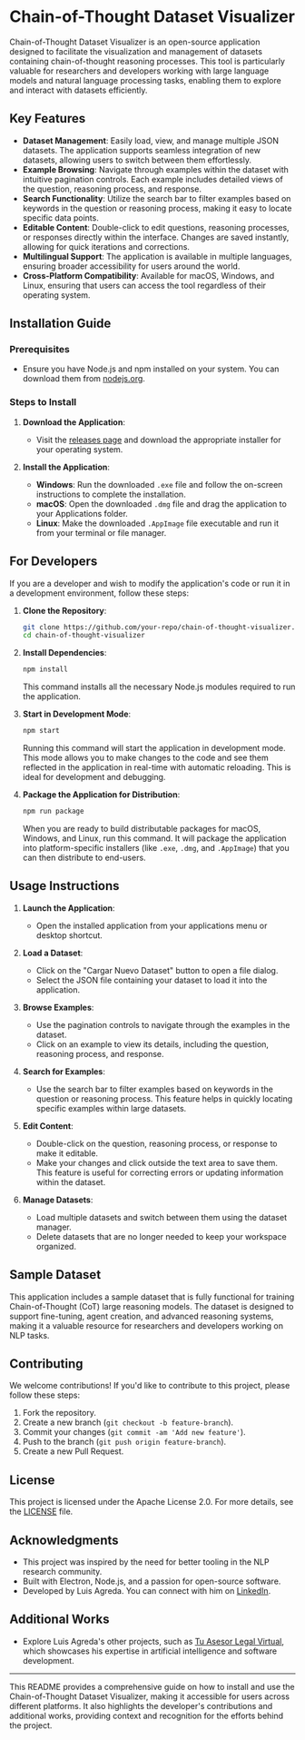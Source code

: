 # Chain-of-Thought Dataset Visualizer

Chain-of-Thought Dataset Visualizer is an open-source application designed to facilitate the visualization and management of datasets containing chain-of-thought reasoning processes. This tool is particularly valuable for researchers and developers working with large language models and natural language processing tasks, enabling them to explore and interact with datasets efficiently.

## Key Features

- **Dataset Management**: Easily load, view, and manage multiple JSON datasets. The application supports seamless integration of new datasets, allowing users to switch between them effortlessly.
- **Example Browsing**: Navigate through examples within the dataset with intuitive pagination controls. Each example includes detailed views of the question, reasoning process, and response.
- **Search Functionality**: Utilize the search bar to filter examples based on keywords in the question or reasoning process, making it easy to locate specific data points.
- **Editable Content**: Double-click to edit questions, reasoning processes, or responses directly within the interface. Changes are saved instantly, allowing for quick iterations and corrections.
- **Multilingual Support**: The application is available in multiple languages, ensuring broader accessibility for users around the world.
- **Cross-Platform Compatibility**: Available for macOS, Windows, and Linux, ensuring that users can access the tool regardless of their operating system.

## Installation Guide

### Prerequisites

- Ensure you have Node.js and npm installed on your system. You can download them from [nodejs.org](https://nodejs.org/).

### Steps to Install

1. **Download the Application**:
   - Visit the [releases page](https://github.com/your-repo/chain-of-thought-visualizer/releases) and download the appropriate installer for your operating system.

2. **Install the Application**:
   - **Windows**: Run the downloaded `.exe` file and follow the on-screen instructions to complete the installation.
   - **macOS**: Open the downloaded `.dmg` file and drag the application to your Applications folder.
   - **Linux**: Make the downloaded `.AppImage` file executable and run it from your terminal or file manager.

## For Developers

If you are a developer and wish to modify the application's code or run it in a development environment, follow these steps:

1. **Clone the Repository**:
   ```bash
   git clone https://github.com/your-repo/chain-of-thought-visualizer.git
   cd chain-of-thought-visualizer
   ```

2. **Install Dependencies**:
   ```bash
   npm install
   ```
   This command installs all the necessary Node.js modules required to run the application.

3. **Start in Development Mode**:
   ```bash
   npm start
   ```
   Running this command will start the application in development mode. This mode allows you to make changes to the code and see them reflected in the application in real-time with automatic reloading. This is ideal for development and debugging.

4. **Package the Application for Distribution**:
   ```bash
   npm run package
   ```
   When you are ready to build distributable packages for macOS, Windows, and Linux, run this command. It will package the application into platform-specific installers (like `.exe`, `.dmg`, and `.AppImage`) that you can then distribute to end-users.

## Usage Instructions

1. **Launch the Application**:
   - Open the installed application from your applications menu or desktop shortcut.

2. **Load a Dataset**:
   - Click on the "Cargar Nuevo Dataset" button to open a file dialog.
   - Select the JSON file containing your dataset to load it into the application.

3. **Browse Examples**:
   - Use the pagination controls to navigate through the examples in the dataset.
   - Click on an example to view its details, including the question, reasoning process, and response.

4. **Search for Examples**:
   - Use the search bar to filter examples based on keywords in the question or reasoning process. This feature helps in quickly locating specific examples within large datasets.

5. **Edit Content**:
   - Double-click on the question, reasoning process, or response to make it editable.
   - Make your changes and click outside the text area to save them. This feature is useful for correcting errors or updating information within the dataset.

6. **Manage Datasets**:
   - Load multiple datasets and switch between them using the dataset manager.
   - Delete datasets that are no longer needed to keep your workspace organized.

## Sample Dataset

This application includes a sample dataset that is fully functional for training Chain-of-Thought (CoT) large reasoning models. The dataset is designed to support fine-tuning, agent creation, and advanced reasoning systems, making it a valuable resource for researchers and developers working on NLP tasks.

## Contributing

We welcome contributions! If you'd like to contribute to this project, please follow these steps:

1. Fork the repository.
2. Create a new branch (`git checkout -b feature-branch`).
3. Commit your changes (`git commit -am 'Add new feature'`).
4. Push to the branch (`git push origin feature-branch`).
5. Create a new Pull Request.

## License

This project is licensed under the Apache License 2.0. For more details, see the [LICENSE](LICENSE) file.

## Acknowledgments

- This project was inspired by the need for better tooling in the NLP research community.
- Built with Electron, Node.js, and a passion for open-source software.
- Developed by Luis Agreda. You can connect with him on [LinkedIn](https://www.linkedin.com/in/luis-agreda-artificial-intelligence-engineer/).

## Additional Works

- Explore Luis Agreda's other projects, such as [Tu Asesor Legal Virtual](https://tuasesorlegalvirtual.online), which showcases his expertise in artificial intelligence and software development.

---

This README provides a comprehensive guide on how to install and use the Chain-of-Thought Dataset Visualizer, making it accessible for users across different platforms. It also highlights the developer's contributions and additional works, providing context and recognition for the efforts behind the project.